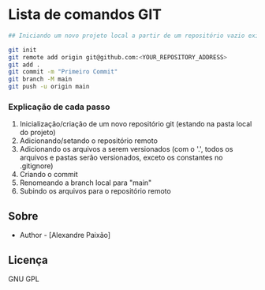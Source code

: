 # Lista de comandos GIT

```bash
## Iniciando um novo projeto local a partir de um repositório vazio existente no GIT

git init
git remote add origin git@github.com:<YOUR_REPOSITORY_ADDRESS>
git add .
git commit -m "Primeiro Commit" 
git branch -M main
git push -u origin main
```

### Explicação de cada passo
1. Inicialização/criação de um novo repositório git (estando na pasta local do projeto)
2. Adicionando/setando o repositório remoto
3. Adicionando os arquivos a serem versionados (com o '.', todos os arquivos e pastas serão versionados, exceto os constantes no .gitignore)
4. Criando o commit
5. Renomeando a branch local para "main"
6. Subindo os arquivos para o repositório remoto


## Sobre

- Author - [Alexandre Paixão]

## Licença

GNU GPL

